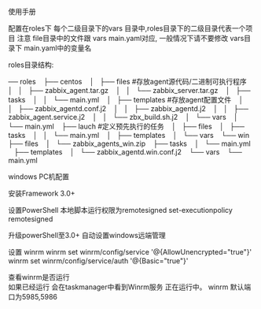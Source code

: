 使用手册

配置在roles下  每个二级目录下的vars 目录中,roles目录下的二级目录代表一个项目
注意 file目录中的文件跟 vars main.yaml对应, 一般情况下请不要修改 vars目录下 main.yaml中的变量名

roles目录结构:

── roles 
   ├── centos
   │   ├── files   #存放agent源代码/二进制可执行程序
   │   │   ├── zabbix_agent.tar.gz
   │   │   └── zabbix_server.tar.gz
   │   ├── tasks
   │   │   └── main.yml
   │   ├── templates  #存放agent配置文件
   │   │   ├── zabbix_agentd.conf.j2
   │   │   ├── zabbix_agentd.j2
   │   │   ├── zabbix_agent.service.j2
   │   │   └── zbx_build.sh.j2
   │   └── vars
   │       └── main.yml
   ├── lauch  #定义预先执行的任务
   │   ├── files
   │   ├── tasks
   │   │   └── main.yml
   │   ├── templates
   │   └── vars
   └── win
       ├── files
       │   └── zabbix_agents_win.zip
       ├── tasks
       │   └── main.yml
       ├── templates
       │   └── zabbix_agentd.win.conf.j2
       └── vars
           └── main.yml


windows PC机配置

安装Framework 3.0+

设置PowerShell 本地脚本运行权限为remotesigned
  set-executionpolicy remotesigned

升级powerShell至3.0+
自动设置windows远端管理

设置 winrm
winrm set winrm/config/service '@{AllowUnencrypted="true"}'
winrm set winrm/config/service/auth '@{Basic="true"}'

查看winrm是否运行  
如果已经运行 会在taskmanager中看到Winrm服务 正在运行中。
winrm 默认端口为5985,5986
